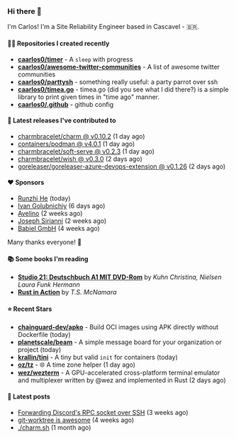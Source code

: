 ### Hi there 👋

I'm Carlos! I'm a Site Reliability Engineer based in Cascavel - 🇧🇷.

#### 👨‍💻 Repositories I created recently
- **[caarlos0/timer](https://github.com/caarlos0/timer)** - A `sleep` with progress
- **[caarlos0/awesome-twitter-communities](https://github.com/caarlos0/awesome-twitter-communities)** - A list of awesome twitter communities
- **[caarlos0/parttysh](https://github.com/caarlos0/parttysh)** - something really useful: a party parrot over ssh
- **[caarlos0/timea.go](https://github.com/caarlos0/timea.go)** - timea.go (did you see what I did there?) is a simple library to print given times in &#34;time ago&#34; manner.
- **[caarlos0/.github](https://github.com/caarlos0/.github)** - github config

#### 🚀 Latest releases I've contributed to


- [charmbracelet/charm @ v0.10.2](https://github.com/charmbracelet/charm/releases/tag/v0.10.2) (1 day ago)
- [containers/podman @ v4.0.1](https://github.com/containers/podman/releases/tag/v4.0.1) (1 day ago)
- [charmbracelet/soft-serve @ v0.2.3](https://github.com/charmbracelet/soft-serve/releases/tag/v0.2.3) (1 day ago)
- [charmbracelet/wish @ v0.3.0](https://github.com/charmbracelet/wish/releases/tag/v0.3.0) (2 days ago)
- [goreleaser/goreleaser-azure-devops-extension @ v0.1.26](https://github.com/goreleaser/goreleaser-azure-devops-extension/releases/tag/v0.1.26) (2 days ago)

#### ❤️ Sponsors
- [Runzhi He](https://github.com/12f23eddde) (today)
- [Ivan Golubnichiy](https://github.com/h1kkan) (6 days ago)
- [Avelino](https://github.com/avelino) (2 weeks ago)
- [Joseph Sirianni](https://github.com/jsirianni) (2 weeks ago)
- [Babiel GmbH](https://github.com/babiel) (4 weeks ago)

Many thanks everyone! 🙏

#### 📚 Some books I'm reading
- **[Studio 21: Deutschbuch A1 MIT DVD-Rom](https://www.goodreads.com/book/show/25495148-studio-21)** by _Kuhn Christina, Nielsen Laura Funk Hermann_
- **[Rust in Action](https://www.goodreads.com/book/show/45731908-rust-in-action)** by _T.S. McNamara_

#### ⭐ Recent Stars


- **[chainguard-dev/apko](https://github.com/chainguard-dev/apko)** - Build OCI images using APK directly without Dockerfile (today)
- **[planetscale/beam](https://github.com/planetscale/beam)** - A simple message board for your organization or project (today)
- **[krallin/tini](https://github.com/krallin/tini)** - A tiny but valid `init` for containers (today)
- **[oz/tz](https://github.com/oz/tz)** - 🌐 A time zone helper (1 day ago)
- **[wez/wezterm](https://github.com/wez/wezterm)** - A GPU-accelerated cross-platform terminal emulator and multiplexer written by @wez and implemented in Rust (2 days ago)

#### 📄 Latest posts
- [Forwarding Discord&#39;s RPC socket over SSH](https://carlosbecker.com/posts/discord-rpc-ssh/) (3 weeks ago)
- [git-worktree is awesome](https://carlosbecker.com/posts/git-worktrees/) (4 weeks ago)
- [./charm.sh](https://carlosbecker.com/posts/charm/) (1 month ago)
